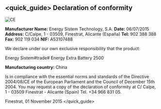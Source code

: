 ## <quick_guide> Declaration of conformity

![CE](http://static.energysistem.com/images/manuals/39052/54887c2a4f567.jpg)

**Manufacturer Name:** Energy Sistem Technology, S.A.
**Date:** 06/07/2015
**Address:** C/Calpe, 1 - 03509, Finestrat, Alicante (España)
**Tel:** 902 388 388
**Fax:** 902 119 034
**NIF:** A53107488

We declare under our own exclusive responsibility that the product:

Energy Sistem#trade# Energy Extra Battery 2500

**Manufacturing country:** China

Is in compliance with the essential norms and standards of the Directive 2004/08/CE of the European Parliament and the Council of December 15th 2004. You may request a copy of the declaration of conformity at C/ Calpe, 1 - 03509 Finestrat - Alicante (Spain) Tel. +34 966 831 05.

Finestrat,  01 November 2015
</quick_guide>
